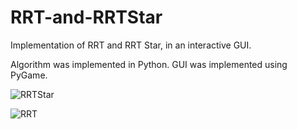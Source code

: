 # RRT-and-RRTStar
Implementation of RRT and RRT Star, in an interactive GUI.

Algorithm was implemented in Python.
GUI was implemented using PyGame.

![RRTStar](https://drive.google.com/open?id=1tXS_Kf1Kp1x0gOOqB8n9tKT5uWwPSNAO)

![RRT](https://drive.google.com/open?id=1q3AdO91pY13NENCXY5gugDrONoySPuTV)
